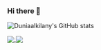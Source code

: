 ### Hi there 👋

<!--
**Duniaalkilany/Duniaalkilany** is a ✨ _special_ ✨ repository because its `README.md` (this file) appears on your GitHub profile.

Here are some ideas to get you started:

- 🔭 I’m currently working on ...
- 🌱 I’m currently learning ...
- 👯 I’m looking to collaborate on ...
- 🤔 I’m looking for help with ...
- 💬 Ask me about ...
- 📫 How to reach me: ...
- 😄 Pronouns: ...
- ⚡ Fun fact: ...
-->




![Duniaalkilany's GitHub stats](https://github-readme-stats.vercel.app/api?username=Duniaalkilany&show_icons=true&theme=radical)

<a href="https://github.com/Duniaalkilany/github-readme-stats">
<img align="center"show_icons=true theme=radical  src="https://github-readme-stats.vercel.app/api?username=Duniaalkilany)](https://github.com/Duniaalkilany/github-readme-stats" /> 
</a>


<a href="https://github.com/Duniaalkilany/github-readme-stats">
<img align="center" src="https://github-readme-stats.vercel.app/api/top-langs/?username=Duniaalkilany&langs_count=8&theme=radical)](https://github.com/Duniaalkilany/github-readme-stats" /> 
</a>









